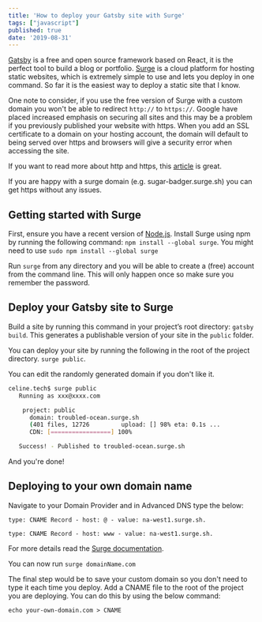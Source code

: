 ```yaml
---
title: 'How to deploy your Gatsby site with Surge'
tags: ["javascript"]
published: true
date: '2019-08-31'
---
```


[Gatsby](https://www.gatsbyjs.org/) is a free and open source framework based on React, it is the perfect tool to build a blog or portfolio. [Surge](https://surge.sh/) is a cloud platform for hosting static websites, which is extremely simple to use and lets you deploy in one command. So far it is the easiest way to deploy a static site that I know.

One note to consider, if you use the free version of Surge with a custom domain you won't be able to redirect `http://` to `https://`. Google have placed increased emphasis on securing all sites and this may be a problem if you previously published your website with https. When you add an SSL certificate to a domain on your hosting account, the domain will default to being served over https and browsers will give a security error when accessing the site.

If you want to read more about http and https, this [article](https://www.troyhunt.com/https-adoption-has-reached-the-tipping-point/) is great.

If you are happy with a surge domain (e.g. sugar-badger.surge.sh) you can get https without any issues.

## Getting started with Surge

First, ensure you have a recent version of [Node.js](https://nodejs.org).
Install Surge using npm by running the following command:
`npm install --global surge`. You might need to use `sudo npm install --global surge`

Run `surge` from any directory and you will be able to create a (free) account from the command line. This will only happen once so make sure you remember the password. 

## Deploy your Gatsby site to Surge

Build a site by running this command in your project’s root directory: `gatsby build`.
This generates a publishable version of your site in the `public` folder.

You can deploy your site by running the following in the root of the project directory.
`surge public`.

You can edit the randomly generated domain if you don't like it.

```bash
celine.tech$ surge public
   Running as xxx@xxxx.com

    project: public
      domain: troubled-ocean.surge.sh
      (401 files, 12726         upload: [] 98% eta: 0.1s ...
      CDN: [=================] 100%

   Success! - Published to troubled-ocean.surge.sh
```

And you're done!

## Deploying to your own domain name

Navigate to your Domain Provider and in Advanced DNS type the below:

```
type: CNAME Record - host: @ - value: na-west1.surge.sh.

type: CNAME Record - host: www - value: na-west1.surge.sh.
```

For more details read the [Surge documentation](https://surge.sh/help/adding-a-custom-domain).

You can now run `surge domainName.com`

The final step would be to save your custom domain so you don't need to type it each time you deploy. Add a CNAME file to the root of the project you are deploying. You can do this by using the below command:

`echo your-own-domain.com > CNAME`